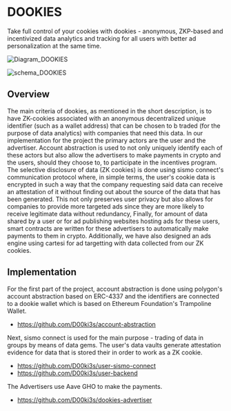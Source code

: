 # DOOKIES

Take full control of your cookies with dookies - anonymous, ZKP-based and incentivized data analytics and tracking for all users with better ad personalization at the same time.

![Diagram_DOOKIES](https://github.com/D00ki3s/.github/assets/105627233/8d47f0a6-4059-49fe-961e-31abebb852a7)

![schema_DOOKIES](https://github.com/D00ki3s/.github/assets/105627233/d3a80bf0-fc51-4d6f-bfdf-d7eba311f8bd)


## Overview
The main criteria of dookies, as mentioned in the short description, is to have ZK-cookies associated with an anonymous decentralized unique identifier (such as a wallet address) that can be chosen to b traded (for the purpose of data analytics) with companies that need this data. 
In our implementation for the project the primary actors are the user and the advertiser. Account abstraction is used to not only uniquely identify each of these actors but also allow the advertisers to make payments in crypto and the users, should they choose to, to participate in the incentives program.
The selective disclosure of data (ZK cookies) is done using sismo connect's communication protocol where, in simple terms, the user's cookie data is encrypted in such a way that the company requesting said data can receive an attestation of it without finding out about the source of the data that has been generated. This not only preserves user privacy but also allows for companies to provide more targeted ads since they are more likely to receive legitimate data without redundancy, 
Finally, for amount of data shared by a user or for ad publishing websites hosting ads for these users, smart contracts are written for these advertisers to automatically make payments to them in crypto.
Additionally, we have also designed an ads engine using cartesi for ad targetting with data collected from our ZK cookies.

## Implementation
For the first part of the project, account abstraction is done using polygon's account abstraction based on ERC-4337 and the identifiers are connected to a dookie wallet which is based on Ethereum Foundation's Trampoline Wallet. 
 - https://github.com/D00ki3s/account-abstraction 

Next, sismo connect is used for the main purpose - trading of data in groups by means of data gems. The user's data vaults generate attestation evidence for data that is stored their in order to work as a ZK cookie. 
 - https://github.com/D00ki3s/user-sismo-connect
 - https://github.com/D00ki3s/user-backend
 
The Advertisers use Aave GHO to make the payments.
 - https://github.com/D00ki3s/dookies-advertiser

